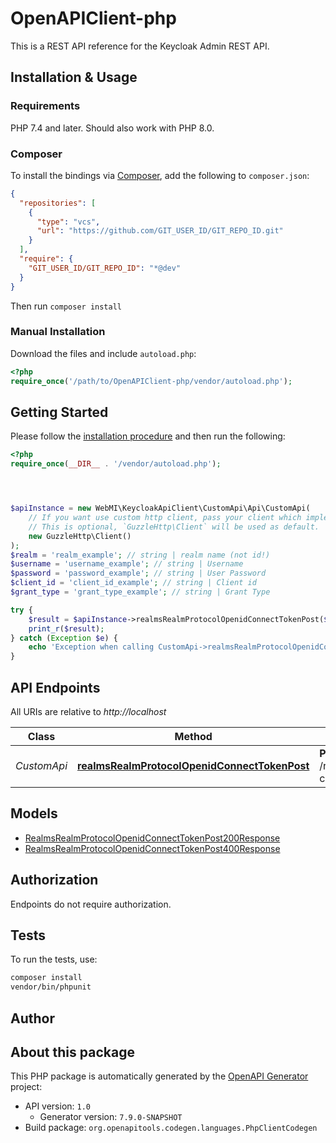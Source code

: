 # OpenAPIClient-php

This is a REST API reference for the Keycloak Admin REST API.


## Installation & Usage

### Requirements

PHP 7.4 and later.
Should also work with PHP 8.0.

### Composer

To install the bindings via [Composer](https://getcomposer.org/), add the following to `composer.json`:

```json
{
  "repositories": [
    {
      "type": "vcs",
      "url": "https://github.com/GIT_USER_ID/GIT_REPO_ID.git"
    }
  ],
  "require": {
    "GIT_USER_ID/GIT_REPO_ID": "*@dev"
  }
}
```

Then run `composer install`

### Manual Installation

Download the files and include `autoload.php`:

```php
<?php
require_once('/path/to/OpenAPIClient-php/vendor/autoload.php');
```

## Getting Started

Please follow the [installation procedure](#installation--usage) and then run the following:

```php
<?php
require_once(__DIR__ . '/vendor/autoload.php');




$apiInstance = new WebMI\KeycloakApiClient\CustomApi\Api\CustomApi(
    // If you want use custom http client, pass your client which implements `GuzzleHttp\ClientInterface`.
    // This is optional, `GuzzleHttp\Client` will be used as default.
    new GuzzleHttp\Client()
);
$realm = 'realm_example'; // string | realm name (not id!)
$username = 'username_example'; // string | Username
$password = 'password_example'; // string | User Password
$client_id = 'client_id_example'; // string | Client id
$grant_type = 'grant_type_example'; // string | Grant Type

try {
    $result = $apiInstance->realmsRealmProtocolOpenidConnectTokenPost($realm, $username, $password, $client_id, $grant_type);
    print_r($result);
} catch (Exception $e) {
    echo 'Exception when calling CustomApi->realmsRealmProtocolOpenidConnectTokenPost: ', $e->getMessage(), PHP_EOL;
}

```

## API Endpoints

All URIs are relative to *http://localhost*

Class | Method | HTTP request | Description
------------ | ------------- | ------------- | -------------
*CustomApi* | [**realmsRealmProtocolOpenidConnectTokenPost**](docs/Api/CustomApi.md#realmsrealmprotocolopenidconnecttokenpost) | **POST** /realms/{realm}/protocol/openid-connect/token | Oidc Login

## Models

- [RealmsRealmProtocolOpenidConnectTokenPost200Response](docs/Model/RealmsRealmProtocolOpenidConnectTokenPost200Response.md)
- [RealmsRealmProtocolOpenidConnectTokenPost400Response](docs/Model/RealmsRealmProtocolOpenidConnectTokenPost400Response.md)

## Authorization
Endpoints do not require authorization.

## Tests

To run the tests, use:

```bash
composer install
vendor/bin/phpunit
```

## Author



## About this package

This PHP package is automatically generated by the [OpenAPI Generator](https://openapi-generator.tech) project:

- API version: `1.0`
    - Generator version: `7.9.0-SNAPSHOT`
- Build package: `org.openapitools.codegen.languages.PhpClientCodegen`
